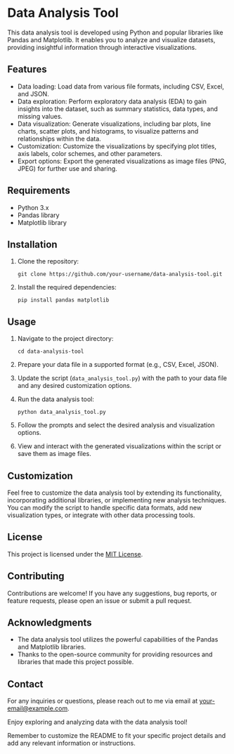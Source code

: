 # Data Analysis Tool

This data analysis tool is developed using Python and popular libraries like Pandas and Matplotlib. It enables you to analyze and visualize datasets, providing insightful information through interactive visualizations.

## Features

- Data loading: Load data from various file formats, including CSV, Excel, and JSON.
- Data exploration: Perform exploratory data analysis (EDA) to gain insights into the dataset, such as summary statistics, data types, and missing values.
- Data visualization: Generate visualizations, including bar plots, line charts, scatter plots, and histograms, to visualize patterns and relationships within the data.
- Customization: Customize the visualizations by specifying plot titles, axis labels, color schemes, and other parameters.
- Export options: Export the generated visualizations as image files (PNG, JPEG) for further use and sharing.

## Requirements

- Python 3.x
- Pandas library
- Matplotlib library

## Installation

1. Clone the repository:
   ```shell
   git clone https://github.com/your-username/data-analysis-tool.git
   ```

2. Install the required dependencies:
   ```shell
   pip install pandas matplotlib
   ```

## Usage

1. Navigate to the project directory:
   ```shell
   cd data-analysis-tool
   ```

2. Prepare your data file in a supported format (e.g., CSV, Excel, JSON).

3. Update the script (`data_analysis_tool.py`) with the path to your data file and any desired customization options.

4. Run the data analysis tool:
   ```shell
   python data_analysis_tool.py
   ```

5. Follow the prompts and select the desired analysis and visualization options.

6. View and interact with the generated visualizations within the script or save them as image files.

## Customization

Feel free to customize the data analysis tool by extending its functionality, incorporating additional libraries, or implementing new analysis techniques. You can modify the script to handle specific data formats, add new visualization types, or integrate with other data processing tools.

## License

This project is licensed under the [MIT License](LICENSE).

## Contributing

Contributions are welcome! If you have any suggestions, bug reports, or feature requests, please open an issue or submit a pull request.

## Acknowledgments

- The data analysis tool utilizes the powerful capabilities of the Pandas and Matplotlib libraries.
- Thanks to the open-source community for providing resources and libraries that made this project possible.

## Contact

For any inquiries or questions, please reach out to me via email at [your-email@example.com](mailto:your-email@example.com).

Enjoy exploring and analyzing data with the data analysis tool!

Remember to customize the README to fit your specific project details and add any relevant information or instructions.
